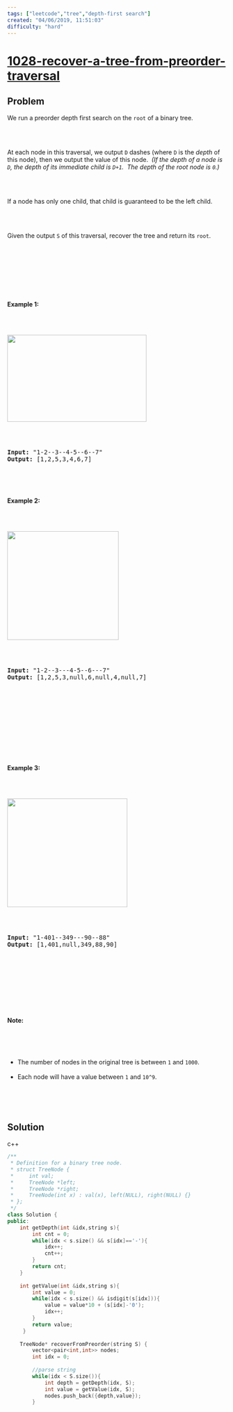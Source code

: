 ```yaml
---
tags: ["leetcode","tree","depth-first search"]
created: "04/06/2019, 11:51:03"
difficulty: "hard"
---
```


# [1028-recover-a-tree-from-preorder-traversal](https://leetcode.com/problems/recover-a-tree-from-preorder-traversal/)

## Problem
<div><p>We run a&nbsp;preorder&nbsp;depth first search on the <code>root</code> of a binary tree.</p><br><br><p>At each node in this traversal, we output <code>D</code> dashes (where <code>D</code> is the <em>depth</em> of this node), then we output the value of this node.&nbsp;&nbsp;<em>(If the depth of a node is <code>D</code>, the depth of its immediate child is <code>D+1</code>.&nbsp; The depth of the root node is <code>0</code>.)</em></p><br><br><p>If a node has only one child, that child is guaranteed to be the left child.</p><br><br><p>Given the output <code>S</code> of this traversal, recover the tree and return its <code>root</code>.</p><br><br><p>&nbsp;</p><br><br><p><strong>Example 1:</strong></p><br><br><p><strong><img alt="" src="https://assets.leetcode.com/uploads/2019/04/08/recover-a-tree-from-preorder-traversal.png" style="width: 320px; height: 200px;"></strong></p><br><br><pre><strong>Input: </strong><span id="example-input-1-1">"1-2--3--4-5--6--7"</span><br><strong>Output: </strong><span id="example-output-1">[1,2,5,3,4,6,7]</span><br></pre><br><br><div><br><p><strong>Example 2:</strong></p><br><br><p><strong><img alt="" src="https://assets.leetcode.com/uploads/2019/04/11/screen-shot-2019-04-10-at-114101-pm.png" style="width: 256px; height: 250px;"></strong></p><br><br><pre><strong>Input: </strong><span id="example-input-2-1">"1-2--3---4-5--6---7"</span><br><strong>Output: </strong><span id="example-output-2">[1,2,5,3,null,6,null,4,null,7]</span></pre><br></div><br><br><div><br><p>&nbsp;</p><br><br><div><br><p><strong>Example 3:</strong></p><br><br><p><span><img alt="" src="https://assets.leetcode.com/uploads/2019/04/11/screen-shot-2019-04-10-at-114955-pm.png" style="width: 276px; height: 250px;"></span></p><br><br><pre><strong>Input: </strong><span id="example-input-3-1">"1-401--349---90--88"</span><br><strong>Output: </strong><span id="example-output-3">[1,401,null,349,88,90]</span><br></pre><br></div><br><br><p>&nbsp;</p><br><br><p><strong>Note:</strong></p><br><br><ul><br>	<li>The number of nodes in the original tree is between <code>1</code> and <code>1000</code>.</li><br>	<li>Each node will have a value between <code>1</code> and <code>10^9</code>.</li><br></ul><br></div><br></div>

## Solution

c++
```c++
/**
 * Definition for a binary tree node.
 * struct TreeNode {
 *     int val;
 *     TreeNode *left;
 *     TreeNode *right;
 *     TreeNode(int x) : val(x), left(NULL), right(NULL) {}
 * };
 */
class Solution {
public:
    int getDepth(int &idx,string s){
        int cnt = 0;
        while(idx < s.size() && s[idx]=='-'){
            idx++;
            cnt++;
        }
        return cnt;
    }
    
    int getValue(int &idx,string s){
        int value = 0;
        while(idx < s.size() && isdigit(s[idx])){
            value = value*10 + (s[idx]-'0');
            idx++;
        }
        return value;
     }
    
    TreeNode* recoverFromPreorder(string S) {
        vector<pair<int,int>> nodes;
        int idx = 0;
        
        //parse string
        while(idx < S.size()){
            int depth = getDepth(idx, S);
            int value = getValue(idx, S);
            nodes.push_back({depth,value});
        }
​
```
